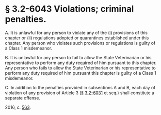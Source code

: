 # § 3.2-6043 Violations; criminal penalties.

<p>A. It is unlawful for any person to violate any of the (i) provisions of this chapter or (ii) regulations adopted or quarantines established under this chapter. Any person who violates such provisions or regulations is guilty of a Class 1 misdemeanor.</p><p>B. It is unlawful for any person to fail to allow the State Veterinarian or his representative to perform any duty required of him pursuant to this chapter. Any person who fails to allow the State Veterinarian or his representative to perform any duty required of him pursuant this chapter is guilty of a Class 1 misdemeanor.</p><p>C. In addition to the penalties provided in subsections A and B, each day of violation of any provision of Article 3 (§ <a href='http://law.lis.virginia.gov/vacode/3.2-6031/'>3.2-6031</a> et seq.) shall constitute a separate offense.</p><p>2016, c. <a href='http://lis.virginia.gov/cgi-bin/legp604.exe?161+ful+CHAP0563'>563</a>.</p>
